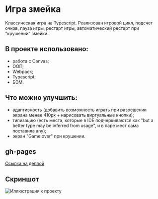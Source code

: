 # Игра змейка

Классическая игра на Typescript. Реализован игровой цикл, подсчет очков, пауза игры, рестарт игры, автоматический рестарт при "крушении" змейки.

## В проекте использовано:

* работа с Canvas;
* ООП;
* Webpack;
* Typescript;
* БЭМ.

## Что можно улучшить:

* адаптивность (добавить возможность играть при разрешении экрана менее 410px + нарисовать виртуальные кнопки);
* типизацию (есть места, которые в IDE подчеркиваются как "but a better type may be inferred from usage", и в паре мест сама поставила any);
* экран "Game over" при крушении.

## gh-pages

[Ссылка на деплой](https://elenaliubimova.github.io/snake-game)

## Скриншот

![Иллюстрация к проекту](https://github.com/elenaLiubimova/snake-game/main/src/images/screenshot.png)